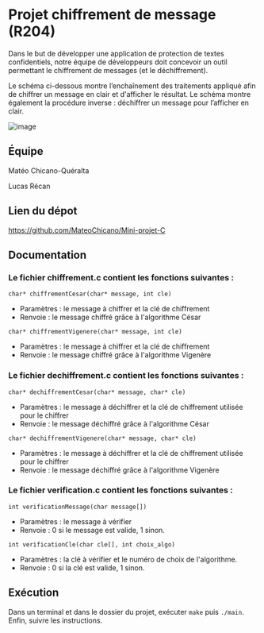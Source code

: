 # Projet chiffrement de message (R204)

Dans le but de développer une application de protection de textes confidentiels, notre équipe de développeurs doit concevoir un
outil permettant le chiffrement de messages (et le déchiffrement).

Le schéma ci-dessous montre l’enchaînement des traitements appliqué afin
de chiffrer un message en clair et d'afficher le résultat. Le schéma montre
également la procédure inverse : déchiffrer un message pour l’afficher en clair.

![image](https://github.com/user-attachments/assets/7acd53e3-afb2-4468-93e0-c3f54bc3ca0c)

## Équipe

Matéo Chicano-Quéralta

Lucas Récan

## Lien du dépot

https://github.com/MateoChicano/Mini-projet-C


## Documentation

### Le fichier chiffrement.c contient les fonctions suivantes :

`char* chiffrementCesar(char* message, int cle)`
  - Paramètres : le message à chiffrer et la clé de chiffrement
  - Renvoie : le message chiffré grâce à l'algorithme César

`char* chiffrementVigenere(char* message, int cle)`
  - Paramètres : le message à chiffrer et la clé de chiffrement
  - Renvoie : le message chiffré grâce à l'algorithme Vigenère

### Le fichier dechiffrement.c contient les fonctions suivantes :

`char* dechiffrementCesar(char* message, char* cle)`
  - Paramètres : le message à déchiffrer et la clé de chiffrement utilisée pour le chiffrer
  - Renvoie : le message déchiffré grâce à l'algorithme César

`char* dechiffrementVigenere(char* message, char* cle)`
  - Paramètres : le message à déchiffrer et la clé de chiffrement utilisée pour le chiffrer
  - Renvoie : le message déchiffré grâce à l'algorithme Vigenère

### Le fichier verification.c contient les fonctions suivantes :

`int verificationMessage(char message[])`
  - Paramètres : le message à vérifier
  - Renvoie : 0 si le message est valide, 1 sinon.

`int verificationCle(char cle[], int choix_algo)`
  - Paramètres : la clé à vérifier et le numéro de choix de l'algorithme.
  - Renvoie : 0 si la clé est valide, 1 sinon.

## Exécution

Dans un terminal et dans le dossier du projet, exécuter `make` puis `./main`. Enfin, suivre les
instructions.